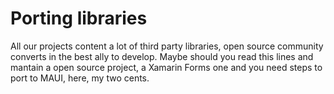 # Porting libraries

All our projects content a lot of third party libraries, open source community converts in the best ally to develop. Maybe should you read this lines and mantain a open source project, a Xamarin Forms one and you need steps to port to MAUI, here, my two cents.